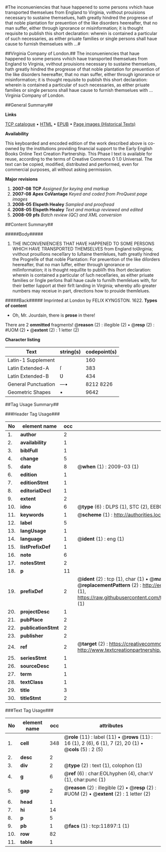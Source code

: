 #The inconueniencies that haue happened to some persons vvhich haue transported themselues from England to Virginia, vvithout prouisions necessary to sustaine themselues, hath greatly hindred the progresse of that noble plantation for preuention of the like disorders heereafter, that no man suffer, either through ignorance or misinformation; it is thought requisite to publish this short declaration: wherein is contained a particular of such necessaries, as either priuate families or single persons shall haue cause to furnish themselues with ...#

##Virginia Company of London.##
The inconueniencies that haue happened to some persons vvhich haue transported themselues from England to Virginia, vvithout prouisions necessary to sustaine themselues, hath greatly hindred the progresse of that noble plantation for preuention of the like disorders heereafter, that no man suffer, either through ignorance or misinformation; it is thought requisite to publish this short declaration: wherein is contained a particular of such necessaries, as either priuate families or single persons shall haue cause to furnish themselues with ...
Virginia Company of London.

##General Summary##

**Links**

[TCP catalogue](http://www.ota.ox.ac.uk/tcp/)  • 
[HTML](http://tei.it.ox.ac.uk/tcp/Texts-HTML/free/A14/A14526.html)  • 
[EPUB](http://tei.it.ox.ac.uk/tcp/Texts-EPUB/free/A14/A14526.epub) • 
[Page images (Historical Texts)](https://data.historicaltexts.jisc.ac.uk/view?pubId=eebo-99846900e&pageId=eebo-99846900e-11897-1)

**Availability**

This keyboarded and encoded edition of the
	       work described above is co-owned by the institutions
	       providing financial support to the Early English Books
	       Online Text Creation Partnership. This Phase I text is
	       available for reuse, according to the terms of Creative
	       Commons 0 1.0 Universal. The text can be copied,
	       modified, distributed and performed, even for
	       commercial purposes, all without asking permission.

**Major revisions**

1. __2007-08__ __TCP__ *Assigned for keying and markup*
1. __2007-08__ __Apex CoVantage__ *Keyed and coded from ProQuest page images*
1. __2008-05__ __Elspeth Healey__ *Sampled and proofread*
1. __2008-05__ __Elspeth Healey__ *Text and markup reviewed and edited*
1. __2008-09__ __pfs__ *Batch review (QC) and XML conversion*

##Content Summary##

#####Body#####

1. THE INCONVENIENCIES THAT HAVE HAPPENED TO SOME PERSONS WHICH HAVE TRANSPORTED THEMSELVES from England toƲirginia; vvithout prouiſions neceſſary to ſuſtaine themſelues, hath greatly hindred the Progreſſe of that noble Plantation: For preuention of the like diſorders heereafter, that no man ſuffer, either through ignorance or miſinformation; it is thought requiſite to publiſh this ſhort declaration: wherein is contained a particular of ſuch neceſſaries, as either priuate families or ſingle perſons ſhall haue cauſe to furniſh themſelues with, for their better ſupport at their firſt landing in Virginia; whereby alſo greater numbers may receiue in part, directions how to prouide themſelues.

#####Back#####
Imprinted at London by FELIX KYNGSTON. 1622.
**Types of content**

  * Oh, Mr. Jourdain, there is **prose** in there!

There are 2 **ommitted** fragments! 
 @__reason__ (2) : illegible (2)  •  @__resp__ (2) : #UOM (2)  •  @__extent__ (2) : 1 letter (2)

**Character listing**


|Text|string(s)|codepoint(s)|
|---|---|---|
|Latin-1 Supplement| |160|
|Latin Extended-A|ſ|383|
|Latin Extended-B|Ʋ|434|
|General Punctuation|—•|8212 8226|
|Geometric Shapes|▪|9642|

##Tag Usage Summary##

###Header Tag Usage###

|No|element name|occ|attributes|
|---|---|---|---|
|1.|__author__|2||
|2.|__availability__|1||
|3.|__biblFull__|1||
|4.|__change__|5||
|5.|__date__|8| @__when__ (1) : 2009-03 (1)|
|6.|__edition__|1||
|7.|__editionStmt__|1||
|8.|__editorialDecl__|1||
|9.|__extent__|2||
|10.|__idno__|6| @__type__ (6) : DLPS (1), STC (2), EEBO-CITATION (1), PROQUEST (1), VID (1)|
|11.|__keywords__|1| @__scheme__ (1) : http://authorities.loc.gov/ (1)|
|12.|__label__|5||
|13.|__langUsage__|1||
|14.|__language__|1| @__ident__ (1) : eng (1)|
|15.|__listPrefixDef__|1||
|16.|__note__|6||
|17.|__notesStmt__|2||
|18.|__p__|11||
|19.|__prefixDef__|2| @__ident__ (2) : tcp (1), char (1)  •  @__matchPattern__ (2) : ([0-9\-]+):([0-9IVX]+) (1), (.+) (1)  •  @__replacementPattern__ (2) : http://eebo.chadwyck.com/downloadtiff?vid=$1&page=$2 (1), https://raw.githubusercontent.com/textcreationpartnership/Texts/master/tcpchars.xml#$1 (1)|
|20.|__projectDesc__|1||
|21.|__pubPlace__|2||
|22.|__publicationStmt__|2||
|23.|__publisher__|2||
|24.|__ref__|2| @__target__ (2) : https://creativecommons.org/publicdomain/zero/1.0/ (1), http://www.textcreationpartnership.org/docs/. (1)|
|25.|__seriesStmt__|1||
|26.|__sourceDesc__|1||
|27.|__term__|1||
|28.|__textClass__|1||
|29.|__title__|3||
|30.|__titleStmt__|2||


###Text Tag Usage###

|No|element name|occ|attributes|
|---|---|---|---|
|1.|__cell__|348| @__role__ (11) : label (11)  •  @__rows__ (11) : 16 (1), 2 (6), 6 (1), 7 (2), 20 (1)  •  @__cols__ (5) : 2 (5)|
|2.|__desc__|2||
|3.|__div__|2| @__type__ (2) : text (1), colophon (1)|
|4.|__g__|6| @__ref__ (6) : char:EOLhyphen (4), char:V (1), char:punc (1)|
|5.|__gap__|2| @__reason__ (2) : illegible (2)  •  @__resp__ (2) : #UOM (2)  •  @__extent__ (2) : 1 letter (2)|
|6.|__head__|1||
|7.|__hi__|14||
|8.|__p__|5||
|9.|__pb__|1| @__facs__ (1) : tcp:11897:1 (1)|
|10.|__row__|82||
|11.|__table__|1||
